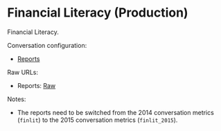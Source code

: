 # Financial Literacy (Production)

Financial Literacy.

Conversation configuration:

* [Reports](reports.json)

Raw URLs:

* Reports: [Raw](https://raw.githubusercontent.com/praekelt/go-equity-nation/develop/financial-literacy-prd/reports.json)

Notes:

* The reports need to be switched from the 2014 conversation metrics (`finlit`)
  to the 2015 conversation metrics (`finlit_2015`).
